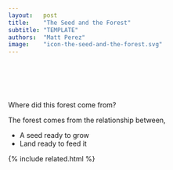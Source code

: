 ```yaml
---
layout:   post
title:    "The Seed and the Forest"
subtitle: "TEMPLATE"
authors:  "Matt Perez"
image:    "icon-the-seed-and-the-forest.svg"
---
```


<div style="display:none;">
 <p>Where did this forest come from?</p>
</div>

<h1>&nbsp;</h1>
 <div class='_qnablock'>
  <p class="_q">Where did this forest come from?</p>
  <p class="_a">The forest comes from the relationship between,</p>
   <ul>
    <li>A seed ready to grow</li>
    <li>Land ready to feed it</li>
   </ul>
  </p>
 </div>

{% include related.html %}
